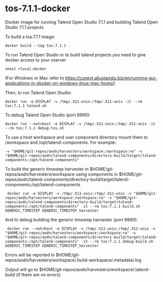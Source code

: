# tos-7.1.1-docker

Docker image for running Talend Open Studio 7.1.1 and building Talend Open Studio 7.1.1 projects

To build a tos:7.1.1 image:

    docker build --tag tos:7.1.1 .

To run Talend Open Studio or to build talend projects you need to give docker access to your xserver

    xhost +local:docker

(For Windows or Mac refer to https://cuneyt.aliustaoglu.biz/en/running-gui-applications-in-docker-on-windows-linux-mac-hosts/)

Then, to run Talend Open Studio:

    docker run -e DISPLAY -v /tmp/.X11-unix:/tmp/.X11-unix -it --rm tos:7.1.1 talend.sh

To debug Talend Open Studio (port 8990):

    docker run --net=host -e DISPLAY -v /tmp/.X11-unix:/tmp/.X11-unix -it --rm tos:7.1.1 debug-tos.sh

To use a host workspace and user component directory mount them to /workspace and /opt/talend-components.  For example:

    -v "$HOME/git-repos/aodn/harvesters/workspace:/workspace:rw" -v "$HOME/git-repos/aodn/talend-components/directory-build/target/talend-components:/opt/talend-components"

To build the generic timestep harvester in $HOME/git-repos/aodn/harvesters/workspace using components in $HOME/git-repos/aodn/talend-components/directory-build/target/talend-components:/opt/talend-components

     docker run -e DISPLAY -v /tmp/.X11-unix:/tmp/.X11-unix -v "$HOME/git-repos/aodn/harvesters/workspace:/workspace:rw" -v "$HOME/git-repos/aodn/talend-components/directory-build/target/talend-components:/opt/talend-components" -it --rm tos:7.1.1 build.sh GENERIC_TIMESTEP GENERIC_TIMESTEP_harvester

And to debug building the generic timestep harvester (port 8990):

     docker run --net=host -e DISPLAY -v /tmp/.X11-unix:/tmp/.X11-unix -v "$HOME/git-repos/aodn/harvesters/workspace:/workspace:rw" -v "$HOME/git-repos/aodn/talend-components/directory-build/target/talend-components:/opt/talend-components" -it --rm tos:7.1.1 debug-build.sh GENERIC_TIMESTEP GENERIC_TIMESTEP_harvester

Errors will be reported in $HOME/git-repos/aodn/harvesters/workspace/.build-workspace/.metadata/.log

Output will go to $HOME/git-repos/aodn/harvesters/workspace/.talend-build (if there are no errors)

